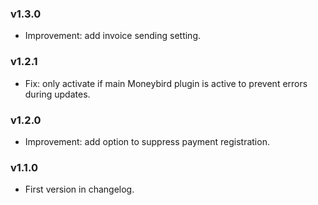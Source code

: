 ### v1.3.0

- Improvement: add invoice sending setting.


### v1.2.1

- Fix: only activate if main Moneybird plugin is active to prevent errors during updates.


### v1.2.0

- Improvement: add option to suppress payment registration.


### v1.1.0

- First version in changelog.
